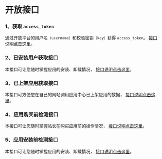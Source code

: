 # 开放接口
### 1、获取 `access_token`
通过开放平台的用户名`（username）`和校验密钥`（key）`获得 `access_token`。 [接口说明点击这里](https://api.dismall.com/docs.php?service=App.Get.AccessToken&detail=1&type=s)。

### 2、已安装用户获取接口
本接口可让您随时掌握应用的安装、卸载情况， [接口说明点击这里](https://api.dismall.com/docs.php?service=App.Get.Users&detail=1&type=s)。

### 3、已上架应用获取接口
本接口可方便您在自己的网站调用应用中心已上架应用的数据， [接口说明点击这里](https://api.dismall.com/docs.php?service=App.Get.Addons&detail=1&type=s)。

### 4、应用购买前检测接口
本接口可让您随时掌握站长在购买应用前的操作情况， [接口说明点击这里](?ac=document&page=api_check)。

### 5、应用安装前检测接口
本接口可让您随时掌握应用的安装、卸载情况， [接口说明点击这里](?ac=document&page=api_check)。

